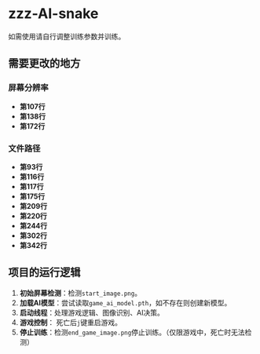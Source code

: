 # zzz-AI-snake
如需使用请自行调整训练参数并训练。
## 需要更改的地方  
  
### 屏幕分辨率  
- **第107行**  
- **第138行**  
- **第172行**  
  
### 文件路径  
- **第93行**  
- **第116行**  
- **第117行**  
- **第175行**  
- **第209行**  
- **第220行**  
- **第244行**  
- **第302行**  
- **第342行**  
  
## 项目的运行逻辑  
  
1. **初始屏幕检测**：检测`start_image.png`。  
2. **加载AI模型**：尝试读取`game_ai_model.pth`，如不存在则创建新模型。  
3. **启动线程**：处理游戏逻辑、图像识别、AI决策。  
4. **游戏控制**：  死亡后`j`键重启游戏。  
5. **停止训练**：检测`end_game_image.png`停止训练。（仅限游戏中，死亡时无法检测）
